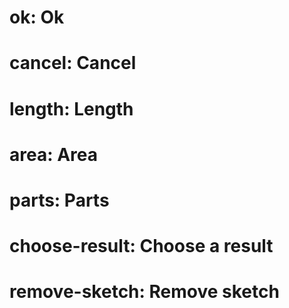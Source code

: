 ﻿# ok: Ok
# cancel: Cancel

# length: Length
# area: Area

# parts: Parts
# choose-result: Choose a result

# remove-sketch: Remove sketch